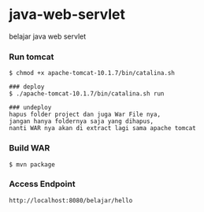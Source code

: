 # java-web-servlet
belajar java web servlet

### Run tomcat
```shell
$ chmod +x apache-tomcat-10.1.7/bin/catalina.sh

### deploy
$ ./apache-tomcat-10.1.7/bin/catalina.sh run

### undeploy
hapus folder project dan juga War File nya, 
jangan hanya foldernya saja yang dihapus, 
nanti WAR nya akan di extract lagi sama apache tomcat
```

### Build WAR
```shell
$ mvn package
```

### Access Endpoint
```shell
http://localhost:8080/belajar/hello
```